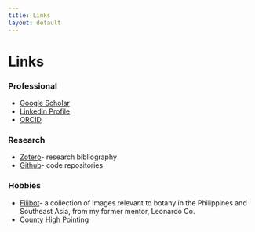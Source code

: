 ```yaml
---
title: Links
layout: default
---
```


Links
====

### Professional
* [Google Scholar](https://scholar.google.com/citations?user=ERqFrMoAAAAJ)
* [Linkedin Profile](https://www.linkedin.com/in/willtownes1)
* [ORCID](https://orcid.org/0000-0003-0320-6787)

### Research
* [Zotero](https://www.zotero.org/willtownes)- research bibliography
* [Github](https://github.com/willtownes)- code repositories

### Hobbies
* [Filibot](https://www.flickr.com/photos/filibot)- a collection of images relevant to botany in the Philippines and Southeast Asia, from my former mentor, Leonardo Co.
* [County High Pointing](http://cohp.org/aspnet/cohper_frl.aspx?cid=6363&firstname=Will&lastname=Townes)

